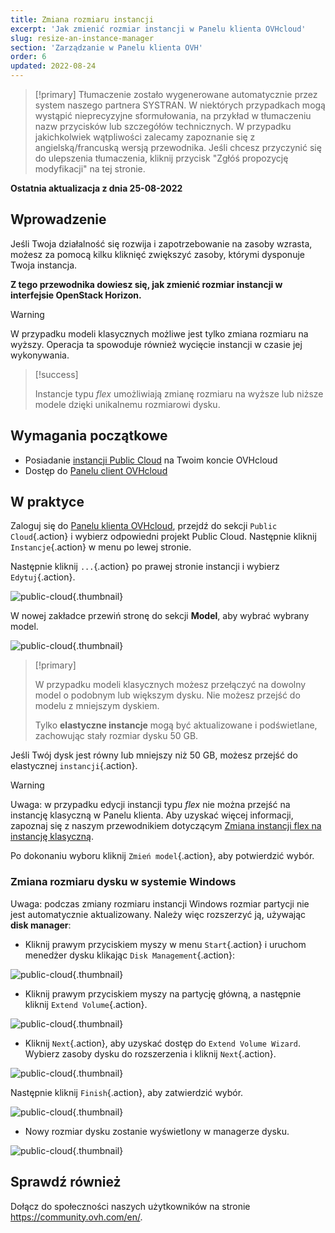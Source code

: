 ```yaml
---
title: Zmiana rozmiaru instancji
excerpt: 'Jak zmienić rozmiar instancji w Panelu klienta OVHcloud'
slug: resize-an-instance-manager
section: 'Zarządzanie w Panelu klienta OVH'
order: 6
updated: 2022-08-24
---
```


> [!primary]
> Tłumaczenie zostało wygenerowane automatycznie przez system naszego partnera SYSTRAN. W niektórych przypadkach mogą wystąpić nieprecyzyjne sformułowania, na przykład w tłumaczeniu nazw przycisków lub szczegółów technicznych. W przypadku jakichkolwiek wątpliwości zalecamy zapoznanie się z angielską/francuską wersją przewodnika. Jeśli chcesz przyczynić się do ulepszenia tłumaczenia, kliknij przycisk "Zgłóś propozycję modyfikacji" na tej stronie.
>

**Ostatnia aktualizacja z dnia 25-08-2022**

## Wprowadzenie

Jeśli Twoja działalność się rozwija i zapotrzebowanie na zasoby wzrasta, możesz za pomocą kilku kliknięć zwiększyć zasoby, którymi dysponuje Twoja instancja. 

**Z tego przewodnika dowiesz się, jak zmienić rozmiar instancji w interfejsie OpenStack Horizon.**

> [!warning]
>
> W przypadku modeli klasycznych możliwe jest tylko zmiana rozmiaru na wyższy.
> Operacja ta spowoduje również wycięcie instancji w czasie jej wykonywania.
> 

> [!success]
>
> Instancje typu *flex* umożliwiają zmianę rozmiaru na wyższe lub niższe modele dzięki unikalnemu rozmiarowi dysku.
> 

## Wymagania początkowe

- Posiadanie [instancji Public Cloud](https://www.ovhcloud.com/pl/public-cloud/) na Twoim koncie OVHcloud
- Dostęp do [Panelu client OVHcloud](https://www.ovh.com/auth/?action=gotomanager&from=https://www.ovh.pl/&ovhSubsidiary=pl)

## W praktyce

Zaloguj się do [Panelu klienta OVHcloud](https://www.ovh.com/auth/?action=gotomanager&from=https://www.ovh.pl/&ovhSubsidiary=pl), przejdź do sekcji `Public Cloud`{.action} i wybierz odpowiedni projekt Public Cloud. Następnie kliknij `Instancje`{.action} w menu po lewej stronie. 

Następnie kliknij `...`{.action} po prawej stronie instancji i wybierz `Edytuj`{.action}.

![public-cloud](images/editinstance.png){.thumbnail}

W nowej zakładce przewiń stronę do sekcji **Model**, aby wybrać wybrany model.

![public-cloud](images/template.png){.thumbnail}

> [!primary]
>
> W przypadku modeli klasycznych możesz przełączyć na dowolny model o podobnym lub większym dysku. Nie możesz przejść do modelu z mniejszym dyskiem.<br/>
>
> Tylko **elastyczne instancje** mogą być aktualizowane i podświetlane, zachowując stały rozmiar dysku 50 GB.
>

Jeśli Twój dysk jest równy lub mniejszy niż 50 GB, możesz przejść do elastycznej `instancji`{.action}.

> [!warning]
> Uwaga: w przypadku edycji instancji typu *flex* nie można przejść na instancję klasyczną w Panelu klienta. Aby uzyskać więcej informacji, zapoznaj się z naszym przewodnikiem dotyczącym [Zmiana instancji flex na instancję klasyczną](https://docs.ovh.com/pl/public-cloud/zmiana-instancji-flex/).
>

Po dokonaniu wyboru kliknij `Zmień model`{.action}, aby potwierdzić wybór.

### Zmiana rozmiaru dysku w systemie Windows

Uwaga: podczas zmiany rozmiaru instancji Windows rozmiar partycji nie jest automatycznie aktualizowany. Należy więc rozszerzyć ją, używając **disk manager**:

- Kliknij prawym przyciskiem myszy w menu `Start`{.action} i uruchom menedżer dysku klikając `Disk Management`{.action}:

![public-cloud](images/2980.png){.thumbnail}

- Kliknij prawym przyciskiem myszy na partycję główną, a następnie kliknij `Extend Volume`{.action}.

![public-cloud](images/2981a.png){.thumbnail}

- Kliknij `Next`{.action}, aby uzyskać dostęp do `Extend Volume Wizard`. Wybierz zasoby dysku do rozszerzenia i kliknij `Next`{.action}. 

![public-cloud](images/2978a.png){.thumbnail}

Następnie kliknij `Finish`{.action}, aby zatwierdzić wybór.

![public-cloud](images/wizard2021.png){.thumbnail}

- Nowy rozmiar dysku zostanie wyświetlony w managerze dysku.

![public-cloud](images/2979.png){.thumbnail}

## Sprawdź również

Dołącz do społeczności naszych użytkowników na stronie <https://community.ovh.com/en/>.